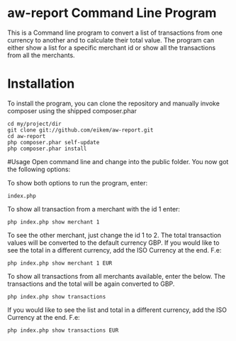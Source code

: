 # aw-report Command Line Program
This is a Command line program to convert a list of transactions from one currency to another and to calculate their total value. The program can either show a list for a specific merchant id or show all the transactions from all the merchants.

# Installation
To install the program, you can clone the repository and manually invoke composer using the shipped composer.phar

    cd my/project/dir
    git clone git://github.com/eikem/aw-report.git
    cd aw-report
    php composer.phar self-update
    php composer.phar install

#Usage
Open command line and change into the public folder. You now got the following options:

To show both options to run the program, enter:
    
    index.php 

To show all transaction from a merchant with the id 1 enter:

    php index.php show merchant 1

To see the other merchant, just change the id 1 to 2. The total transaction values will be converted to the default currency GBP. If you would like to see the total in a different currency, add the ISO Currency at the end. F.e:

    php index.php show merchant 1 EUR

To show all transactions from all merchants available, enter the below. The transactions and the total will be again converted to GBP. 

    php index.php show transactions

If you would like to see the list and total in a different currency, add the ISO Currency at the end. F.e:

    php index.php show transactions EUR

